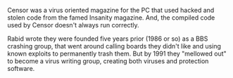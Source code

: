 Censor was a virus oriented magazine for the PC that used hacked and stolen code from the famed Insanity magazine. And, the compiled code used by Censor doesn't always run correctly.

Rabid wrote they were founded five years prior (1986 or so) as a BBS crashing group, that went around calling boards they didn't like and using known exploits to permanently trash them. But by 1991 they "mellowed out" to become a virus writing group, creating both viruses and protection software.